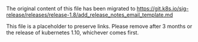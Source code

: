 The original content of this file has been migrated to https://git.k8s.io/sig-release/releases/release-1.8/add_release_notes_email_template.md

This file is a placeholder to preserve links. Please remove after 3 months or the release of kubernetes 1.10, whichever comes first.
